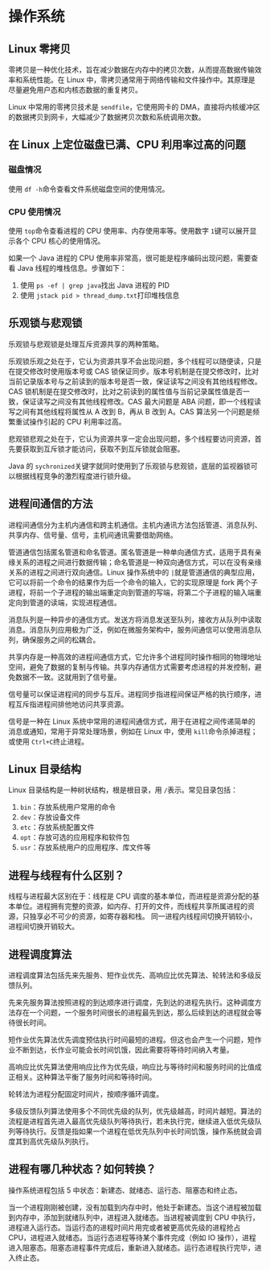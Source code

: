# 操作系统

## Linux 零拷贝

零拷贝是一种优化技术，旨在减少数据在内存中的拷贝次数，从而提高数据传输效率和系统性能。在 Linux 中，零拷贝通常用于网络传输和文件操作中。其原理是尽量避免用户态和内核态数据的重复拷贝。

Linux 中常用的零拷贝技术是 `sendfile`，它使用网卡的 DMA，直接将内核缓冲区的数据拷贝到网卡，大幅减少了数据拷贝次数和系统调用次数。

## 在 Linux 上定位磁盘已满、CPU 利用率过高的问题

### 磁盘情况

使用 `df -h`命令查看文件系统磁盘空间的使用情况。

### CPU 使用情况

使用 `top`命令查看进程的 CPU 使用率、内存使用率等。使用数字 `1`键可以展开显示各个 CPU 核心的使用情况。

如果一个 Java 进程的 CPU 使用率非常高，很可能是程序编码出现问题，需要查看 Java 线程的堆栈信息。步骤如下：

1. 使用 `ps -ef | grep java`找出 Java 进程的 PID
2. 使用 `jstack pid > thread_dump.txt`打印堆栈信息

## 乐观锁与悲观锁

乐观锁与悲观锁是处理互斥资源共享的两种策略。

乐观锁乐观之处在于，它认为资源共享不会出现问题，多个线程可以随便读，只是在提交修改时使用版本号或 CAS 锁保证同步。版本号机制是在提交修改时，比对当前记录版本号与之前读到的版本号是否一致，保证读写之间没有其他线程修改。CAS 锁机制是在提交修改时，比对之前读到的属性值与当前记录属性值是否一致，保证读写之间没有其他线程修改。CAS 最大问题是 ABA 问题，即一个线程读写之间有其他线程将属性从 A 改到 B，再从 B 改到 A。CAS 算法另一个问题是频繁重试操作引起的 CPU 利用率过高。

悲观锁悲观之处在于，它认为资源共享一定会出现问题，多个线程要访问资源，首先要获取到互斥锁才能访问，获取不到互斥锁就会阻塞。

Java 的 `sychronized`关键字就同时使用到了乐观锁与悲观锁，底层的监视器锁可以根据线程竞争的激烈程度进行锁升级。

## 进程间通信的方法

进程间通信分为主机内通信和跨主机通信。主机内通讯方法包括管道、消息队列、共享内存、信号量、信号，主机间通讯需要借助网络。

管道通信包括匿名管道和命名管道。匿名管道是一种单向通信方式，适用于具有亲缘关系的进程之间进行数据传输；命名管道是一种双向通信方式，可以在没有亲缘关系的进程之间进行双向通信。Linux 操作系统中的 `|`就是管道通信的典型应用，它可以将前一个命令的结果作为后一个命令的输入，它的实现原理是 fork 两个子进程，将前一个子进程的输出端重定向到管道的写端，将第二个子进程的输入端重定向到管道的读端，实现进程通信。

消息队列是一种异步的通信方式。发送方将消息发送至队列，接收方从队列中读取消息。消息队列应用极为广泛，例如在微服务架构中，服务间通信可以使用消息队列，确保服务之间的松耦合。

共享内存是一种高效的进程间通信方式，它允许多个进程同时操作相同的物理地址空间，避免了数据的复制与传输。共享内存通信方式需要考虑进程的并发控制，避免数据不一致。这就用到了信号量。

信号量可以保证进程间的同步与互斥。进程同步指进程间保证严格的执行顺序，进程互斥指进程间排他地访问共享资源。

信号是一种在 Linux 系统中常用的进程间通信方式，用于在进程之间传递简单的消息或通知，常用于异常处理场景，例如在 Linux 中，使用 `kill`命令杀掉进程；或使用 `Ctrl+C`终止进程。

## Linux 目录结构

Linux 目录结构是一种树状结构，根是根目录，用 `/`表示。常见目录包括：

1. `bin`：存放系统用户常用的命令
2. `dev`：存放设备文件
3. `etc`：存放系统配置文件
4. `opt`：存放可选的应用程序和软件包
5. `usr`：存放系统用户的应用程序、库文件等


## 进程与线程有什么区别？

线程与进程最大区别在于：线程是 CPU 调度的基本单位，而进程是资源分配的基本单位。进程拥有完整的资源，如内存、打开的文件，而线程共享所属进程的资源，只独享必不可少的资源，如寄存器和栈。
同一进程内线程间切换开销较小，进程间切换开销较大。

## 进程调度算法

进程调度算法包括先来先服务、短作业优先、高响应比优先算法、轮转法和多级反馈队列。

先来先服务算法按照进程的到达顺序进行调度，先到达的进程先执行。这种调度方法存在一个问题，一个服务时间很长的进程最先到达，那么后续到达的进程就会等待很长时间。

短作业优先算法优先调度预估执行时间最短的进程。但这也会产生一个问题，短作业不断到达，长作业可能会长时间饥饿，因此需要将等待时间纳入考量。

高响应比优先算法使用响应比作为优先级，响应比与等待时间和服务时间的比值成正相关。这种算法平衡了服务时间和等待时间。

轮转法为进程分配固定时间片，按顺序循环调度。

多级反馈队列算法使用多个不同优先级的队列，优先级越高，时间片越短。算法的流程是进程首先进入最高优先级队列等待执行，若未执行完，继续进入低优先级队列等待执行。反馈是指如果一个进程在低优先队列中长时间饥饿，操作系统就会调度其到高优先级队列执行。

## 进程有哪几种状态？如何转换？

操作系统进程包括 5 中状态：新建态、就绪态、运行态、阻塞态和终止态。

当一个进程刚刚被创建，没有加载到内存中时，他处于新建态。当这个进程被加载到内存中，添加到就绪队列中，进程进入就绪态。当进程被调度到 CPU 中执行，进程进入运行态。当运行态的进程时间片用完或者被更高优先级的进程抢占 CPU，进程进入就绪态。当运行态进程等待某个事件完成（例如 IO 操作），进程进入阻塞态。阻塞态进程事件完成后，重新进入就绪态。运行态进程执行完毕，进入终止态。
